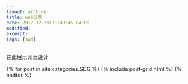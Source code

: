 ```yaml
---
layout: archive
title: web分类
date: 2017-12-30T11:40:45-04:00
modified:
excerpt: 
tags: [swd]
---
```


在此展示网页设计

<div class="tiles">
{% for post in site.categories.SDG %}
  {% include post-grid.html %}
{% endfor %}
</div><!-- /.tiles 把所有categories 有 SDG 的列出来-->
